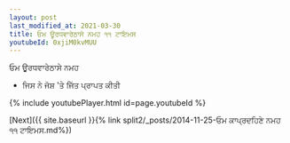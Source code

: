 ```yaml
---
layout: post
last_modified_at: 2021-03-30
title: ਓਮ ਊਰਧਵਾਰੇਠਾਸੇ ਨਮਹ ੧੧ ਟਾਇਮਸ
youtubeId: 0xjiM0kvMUU
---
```

 
 
 ਓਮ ਊਰਧਵਾਰੇਠਾਸੇ ਨਮਹ  
 
 -  ਜਿਸ ਨੇ ਜੋਸ਼ 'ਤੇ ਜਿੱਤ ਪ੍ਰਾਪਤ ਕੀਤੀ 
 
  
 
  
 
 
 
 
 
 


{% include youtubePlayer.html id=page.youtubeId %}
 
[Next]({{ site.baseurl }}{% link  split2/_posts/2014-11-25-ਓਮ ਕਾਪ੍ਰਦਹਿਣੇ ਨਮਹ ੧੧ ਟਾਇਮਸ.md%})
 
